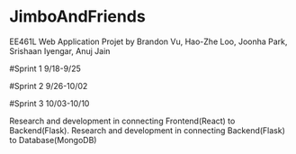 # JimboAndFriends

EE461L Web Application Projet by Brandon Vu, Hao-Zhe Loo, Joonha Park, Srishaan Iyengar, Anuj Jain

#Sprint 1 9/18-9/25


#Sprint 2 9/26-10/02


#Sprint 3 10/03-10/10

Research and development in connecting Frontend(React) to Backend(Flask).
Research and development in connecting Backend(Flask) to Database(MongoDB)

